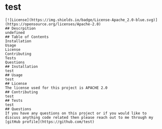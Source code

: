 # test
    [![License](https://img.shields.io/badge/License-Apache_2.0-blue.svg)](https://opensource.org/licenses/Apache-2.0)
    ## Descrpition
    undefined
    ## Table of Contents
    Installation
    Usage
    License
    Contributing
    Tests
    Questions
    ## Installation
    test
    ## Usage
    test
    ## License
    The license used for this project is APACHE 2.0
    ## Contributing
    test
    ## Tests
    test
    ## Questions
    If you have any questions on this project or if you would like to discuss anything code related then please reach out to me through my [gitHub profile](https://github.com/test)
  
